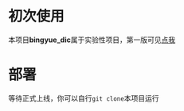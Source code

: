 # 初次使用
本项目**bingyue_dic**属于实验性项目，第一版可见[点我](https://github.com/bingqiu456/bingyue-dic)

# 部署
等待正式上线，你可以自行`git clone`本项目运行
